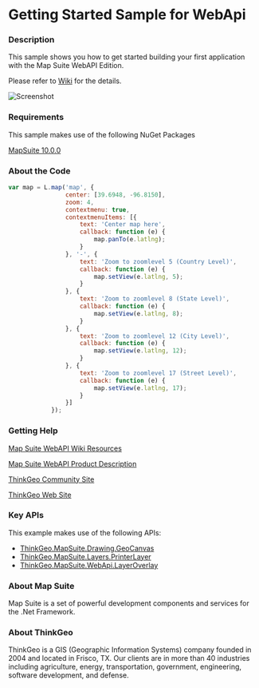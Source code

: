 # Getting Started Sample for WebApi

### Description

This sample shows you how to get started building your first application with the Map Suite WebAPI Edition.

Please refer to [Wiki](http://wiki.thinkgeo.com/wiki/map_suite_web_for_webapi) for the details.

![Screenshot](https://github.com/ThinkGeo/GettingStartedSample-ForWebApi/blob/master/ScreenShot.png)

### Requirements
This sample makes use of the following NuGet Packages

[MapSuite 10.0.0](https://www.nuget.org/packages?q=ThinkGeo)

### About the Code

```javascript
var map = L.map('map', {
                center: [39.6948, -96.8150],
                zoom: 4,
                contextmenu: true,
                contextmenuItems: [{
                    text: 'Center map here',
                    callback: function (e) {
                        map.panTo(e.latlng);
                    }
                }, '-', {
                    text: 'Zoom to zoomlevel 5 (Country Level)',
                    callback: function (e) {
                        map.setView(e.latlng, 5);
                    }
                }, {
                    text: 'Zoom to zoomlevel 8 (State Level)',
                    callback: function (e) {
                        map.setView(e.latlng, 8);
                    }
                }, {
                    text: 'Zoom to zoomlevel 12 (City Level)',
                    callback: function (e) {
                        map.setView(e.latlng, 12);
                    }
                }, {
                    text: 'Zoom to zoomlevel 17 (Street Level)',
                    callback: function (e) {
                        map.setView(e.latlng, 17);
                    }
                }]
            });
```
### Getting Help

[Map Suite WebAPI Wiki Resources](http://wiki.thinkgeo.com/wiki/map_suite_web_for_webapi)

[Map Suite WebAPI Product Description](https://thinkgeo.com/ui-controls#web-platforms)

[ThinkGeo Community Site](http://community.thinkgeo.com/)

[ThinkGeo Web Site](http://www.thinkgeo.com)

### Key APIs
This example makes use of the following APIs:

- [ThinkGeo.MapSuite.Drawing.GeoCanvas](http://wiki.thinkgeo.com/wiki/api/thinkgeo.mapsuite.drawing.geocanvas)
- [ThinkGeo.MapSuite.Layers.PrinterLayer](http://wiki.thinkgeo.com/wiki/api/thinkgeo.mapsuite.layers.printerlayer)
- [ThinkGeo.MapSuite.WebApi.LayerOverlay](http://wiki.thinkgeo.com/wiki/api/thinkgeo.mapsuite.webapi.layeroverlay)

### About Map Suite
Map Suite is a set of powerful development components and services for the .Net Framework.

### About ThinkGeo
ThinkGeo is a GIS (Geographic Information Systems) company founded in 2004 and located in Frisco, TX. Our clients are in more than 40 industries including agriculture, energy, transportation, government, engineering, software development, and defense.
